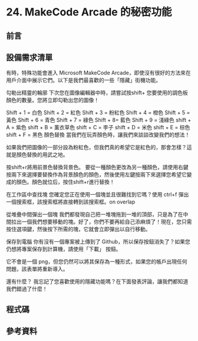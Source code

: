 # 24. MakeCode Arcade 的秘密功能

## 前言

## 設備需求清單

有時，特殊功能會進入 Microsoft MakeCode Arcade，即使沒有很好的方法來在用戶介面中展示它們。以下是我們最喜歡的一些「隱藏」街機功能。

勾勒出精靈的輪廓
下次您在圖像編輯器中時，請嘗試按shift+ 您要使用的調色板顏色的數量。您將立即勾勒出您的圖像！

Shift + 1 = 白色
Shift + 2 = 紅色
Shift + 3 = 粉紅色
Shift + 4 = 橙色
Shift + 5 = 黃色
Shift + 6 = 青色
Shift + 7 = 綠色
Shift + 8= 藍色
Shift + 9 = 淺綠色
shift + A = 紫色
shift + B = 薰衣草色
shift + C = 李子
shift + D = 米色
shift + E = 棕色
shift + F = 黑色
顏色替換
當我們在玩弄顏色時，讓我們來談談改變我們的想法！

如果我們把圖像的一部分設為粉紅色，但我們真的希望它是紅色的，那會怎樣？這就是顏色替換的用武之地。


按shift+r將用前景色替換背景色。
要從一種顏色更改為另一種顏色，請使用右鍵按兩下來選擇要替換作為背景顏色的顏色，然後使用左鍵按兩下來選擇您希望它變成的顏色。顏色就位后，按住shift+r進行替換！

在工作區中查找塊
您確定您正在使用一個塊並且很難找到它嗎？使用 ctrl+f 彈出一個搜索框，該搜索框將直接轉到該搜索框。on overlap


從堆疊中間彈出一個塊
我們都發現自己把一堆塊拖到一堆的頂部，只是為了在中間拉出一個我們想要移動的塊。好了，你們不要再給自己添麻煩了！現在，您只需按住選項鍵，然後按下所需的塊，它就會立即彈出以自行移動。


保存到電腦
你有沒有一個專案被上傳到了 Github，所以保存按鈕消失了？如果您仍想將專案保存到計算機，請使用「下載」 按鈕。

它不會是一個 png，但您仍然可以將其保存為一種形式，如果您的帳戶出現任何問題，該表單將重新導入。


還有什麼？
我忘記了您喜歡使用的隱藏功能嗎？在下面發表評論，讓我們都知道我們錯過了什麼！
## 程式碼

## 參考資料